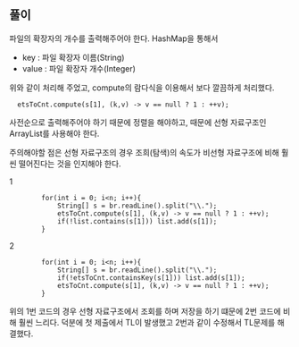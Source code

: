 ## 풀이 

파일의 확장자의 개수를 출력해주어야 한다. HashMap을 통해서 

* key : 파일 확장자 이름(String)
* value : 파일 확장자 개수(Integer)

위와 같이 처리해 주었고, compute의 람다식을 이용해서 보다 깔끔하게 처리했다. 

```
  etsToCnt.compute(s[1], (k,v) -> v == null ? 1 : ++v);
```

사전순으로 출력해주어야 하기 때문에 정렬을 해야하고, 때문에 선형 자료구조인 ArrayList를 사용해야 한다.

주의해야할 점은 선형 자료구조의 경우 조희(탐색)의 속도가 비선형 자료구조에 비해 훨씬 떨어진다는 것을 인지해야 한다.

1
```
        for(int i = 0; i<n; i++){
            String[] s = br.readLine().split("\\.");
            etsToCnt.compute(s[1], (k,v) -> v == null ? 1 : ++v);
            if(!list.contains(s[1])) list.add(s[1]);
        }
```

2
```
        for(int i = 0; i<n; i++){
            String[] s = br.readLine().split("\\.");
            if(!etsToCnt.containsKey(s[1])) list.add(s[1]);
            etsToCnt.compute(s[1], (k,v) -> v == null ? 1 : ++v);
        }
```

위의 1번 코드의 경우 선형 자료구조에서 조회를 하며 저장을 하기 떄문에 2번 코드에 비해 훨씬 느리다. 덕분에 첫 제출에서 TL이 발생했고
2번과 같이 수정해서 TL문제를 해결했다.